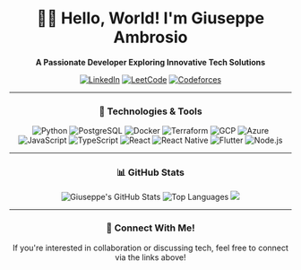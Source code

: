 <div align="center">

# 👨‍💻 Hello, World! I'm **Giuseppe Ambrosio**  
**A Passionate Developer Exploring Innovative Tech Solutions**

[![LinkedIn](https://img.shields.io/badge/LinkedIn-%230A66C2?style=for-the-badge&logo=linkedin&logoColor=white)](https://www.linkedin.com/in/giuseppe-ambrosio-762263182/)
[![LeetCode](https://img.shields.io/badge/LeetCode-%23FFA116?style=for-the-badge&logo=leetcode&logoColor=black)](https://leetcode.com/u/giuambro97/)
[![Codeforces](https://img.shields.io/badge/Codeforces-%235B5B5B?style=for-the-badge&logo=codeforces&logoColor=white)](https://codeforces.com/profile/PeppeOracle)

---

### 🔧 Technologies & Tools

![Python](https://img.shields.io/badge/-Python-%233776AB?style=for-the-badge&logo=python&logoColor=white)
![PostgreSQL](https://img.shields.io/badge/-PostgreSQL-%23336791?style=for-the-badge&logo=postgresql&logoColor=white)
![Docker](https://img.shields.io/badge/-Docker-%232496ED?style=for-the-badge&logo=docker&logoColor=white)
![Terraform](https://img.shields.io/badge/-Terraform-%23623CE4?style=for-the-badge&logo=terraform&logoColor=white)
![GCP](https://img.shields.io/badge/-Google%20Cloud-%234285F4?style=for-the-badge&logo=google-cloud&logoColor=white)
![Azure](https://img.shields.io/badge/-Microsoft%20Azure-%230078D4?style=for-the-badge&logo=microsoft-azure&logoColor=white)
![JavaScript](https://img.shields.io/badge/-JavaScript-%23F7DF1E?style=for-the-badge&logo=javascript&logoColor=black)
![TypeScript](https://img.shields.io/badge/-TypeScript-%23007ACC?style=for-the-badge&logo=typescript&logoColor=white)
![React](https://img.shields.io/badge/-React-%2361DAFB?style=for-the-badge&logo=react&logoColor=black)
![React Native](https://img.shields.io/badge/-React%20Native-%2361DAFB?style=for-the-badge&logo=react&logoColor=black)
![Flutter](https://img.shields.io/badge/-Flutter-%2302569B?style=for-the-badge&logo=flutter&logoColor=white)
![Node.js](https://img.shields.io/badge/-Node.js-%23339933?style=for-the-badge&logo=node.js&logoColor=white)


---

### 📊 GitHub Stats

![Giuseppe's GitHub Stats](https://github-readme-stats.vercel.app/api?username=giuseppeambrosio97&show_icons=true&theme=github_dark&count_private=true&hide_title=true&hide_border=true)
![Top Languages](https://github-readme-stats.vercel.app/api/top-langs/?username=giuseppeambrosio97&layout=compact&theme=github_dark&count_private=true&hide_border=true)
![](http://github-profile-summary-cards.vercel.app/api/cards/profile-details?username=giuseppeambrosio97&theme=github_dark)

---

### 🌱 Connect With Me!  
If you're interested in collaboration or discussing tech, feel free to connect via the links above!

</div>
